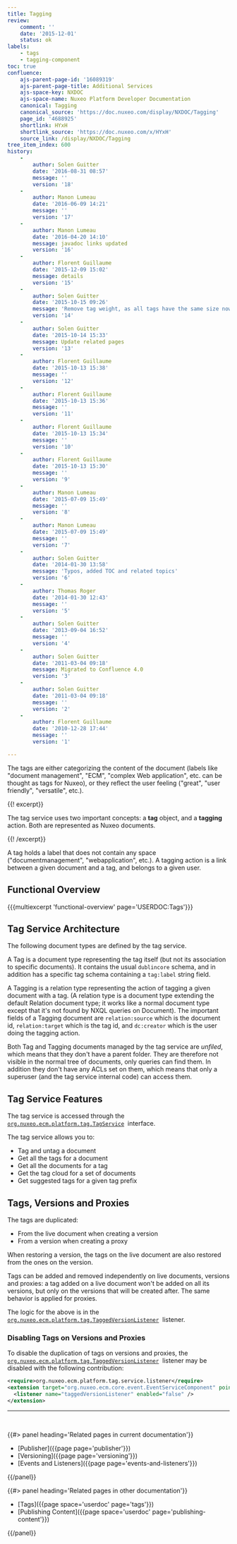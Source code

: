 ```yaml
---
title: Tagging
review:
    comment: ''
    date: '2015-12-01'
    status: ok
labels:
    - tags
    - tagging-component
toc: true
confluence:
    ajs-parent-page-id: '16089319'
    ajs-parent-page-title: Additional Services
    ajs-space-key: NXDOC
    ajs-space-name: Nuxeo Platform Developer Documentation
    canonical: Tagging
    canonical_source: 'https://doc.nuxeo.com/display/NXDOC/Tagging'
    page_id: '4688925'
    shortlink: HYxH
    shortlink_source: 'https://doc.nuxeo.com/x/HYxH'
    source_link: /display/NXDOC/Tagging
tree_item_index: 600
history:
    -
        author: Solen Guitter
        date: '2016-08-31 08:57'
        message: ''
        version: '18'
    -
        author: Manon Lumeau
        date: '2016-06-09 14:21'
        message: ''
        version: '17'
    -
        author: Manon Lumeau
        date: '2016-04-20 14:10'
        message: javadoc links updated
        version: '16'
    -
        author: Florent Guillaume
        date: '2015-12-09 15:02'
        message: details
        version: '15'
    -
        author: Solen Guitter
        date: '2015-10-15 09:26'
        message: 'Remove tag weight, as all tags have the same size now'
        version: '14'
    -
        author: Solen Guitter
        date: '2015-10-14 15:33'
        message: Update related pages
        version: '13'
    -
        author: Florent Guillaume
        date: '2015-10-13 15:38'
        message: ''
        version: '12'
    -
        author: Florent Guillaume
        date: '2015-10-13 15:36'
        message: ''
        version: '11'
    -
        author: Florent Guillaume
        date: '2015-10-13 15:34'
        message: ''
        version: '10'
    -
        author: Florent Guillaume
        date: '2015-10-13 15:30'
        message: ''
        version: '9'
    -
        author: Manon Lumeau
        date: '2015-07-09 15:49'
        message: ''
        version: '8'
    -
        author: Manon Lumeau
        date: '2015-07-09 15:49'
        message: ''
        version: '7'
    -
        author: Solen Guitter
        date: '2014-01-30 13:58'
        message: 'Typos, added TOC and related topics'
        version: '6'
    -
        author: Thomas Roger
        date: '2014-01-30 12:43'
        message: ''
        version: '5'
    -
        author: Solen Guitter
        date: '2013-09-04 16:52'
        message: ''
        version: '4'
    -
        author: Solen Guitter
        date: '2011-03-04 09:18'
        message: Migrated to Confluence 4.0
        version: '3'
    -
        author: Solen Guitter
        date: '2011-03-04 09:18'
        message: ''
        version: '2'
    -
        author: Florent Guillaume
        date: '2010-12-28 17:44'
        message: ''
        version: '1'

---
```

The tags are either categorizing the content of the document (labels like "document management", "ECM", "complex Web application", etc. can be thought as tags for Nuxeo), or they reflect the user feeling ("great", "user friendly", "versatile", etc.).

{{! excerpt}}

The tag service uses two important concepts: a **tag** object, and a **tagging** action. Both are represented as Nuxeo documents.

{{! /excerpt}}

A tag holds a label that does not contain any space ("documentmanagement", "webapplication", etc.). A tagging action is a link between a given document and a tag, and belongs to a given user.

## Functional Overview

{{{multiexcerpt 'functional-overview' page='USERDOC:Tags'}}}

## Tag Service Architecture

The following document types are defined by the tag service.

A&nbsp;Tag&nbsp;is a document type representing the tag itself (but not its association to specific documents). It contains the usual&nbsp;`dublincore`&nbsp;schema, and in addition has a specific&nbsp;tag&nbsp;schema containing a&nbsp;`tag:label`&nbsp;string field.

A&nbsp;Tagging&nbsp;is a relation type representing the action of tagging a given document with a tag. (A relation type is a document type extending the default Relation document type; it works like a normal document type except that it's not found by NXQL queries on&nbsp;Document). The important fields of a Tagging document are&nbsp;`relation:source`&nbsp;which is the document id,&nbsp;`relation:target`&nbsp;which is the tag id, and&nbsp;`dc:creator`&nbsp;which is the user doing the tagging action.

Both Tag and Tagging documents managed by the tag service are&nbsp;_unfiled_, which means that they don't have a parent folder. They are therefore not visible in the normal tree of documents, only queries can find them. In addition they don't have any ACLs set on them, which means that only a superuser (and the tag service internal code) can access them.

## Tag Service Features

The tag service is accessed through the&nbsp; [`org.nuxeo.ecm.platform.tag.TagService`](http://community.nuxeo.com/api/nuxeo/8.2/javadoc/org/nuxeo/ecm/platform/tag/TagService.html) &nbsp;interface.

The tag service allows you to:

*   Tag and untag a document
*   Get all the tags for a document
*   Get all the documents for a tag
*   Get the tag cloud for a set of documents
*   Get suggested tags for a given tag prefix

## Tags, Versions and Proxies

The tags are duplicated:

*   From the live document when creating a version
*   From a version when creating a proxy

When restoring a version, the tags on the live document are also restored from the ones on the version.

Tags can be added and removed independently on live documents, versions and proxies: a tag added on a live document won't be added on all its versions, but only on the versions that will be created after. The same behavior is applied for proxies.

The logic for the above is in the&nbsp; [`org.nuxeo.ecm.platform.tag.TaggedVersionListener`](http://community.nuxeo.com/api/nuxeo/8.2/javadoc/org/nuxeo/ecm/platform/tag/TagService.html) &nbsp;listener.

### Disabling Tags on Versions and Proxies

To disable the duplication of tags on versions and proxies, the&nbsp; [`org.nuxeo.ecm.platform.tag.TaggedVersionListener`](http://community.nuxeo.com/api/nuxeo/8.2/javadoc/org/nuxeo/ecm/platform/tag/TaggedVersionListener.html) &nbsp;listener may be disabled with the following contribution:

```xml
<require>org.nuxeo.ecm.platform.tag.service.listener</require>
<extension target="org.nuxeo.ecm.core.event.EventServiceComponent" point="listener">
  <listener name="taggedVersionListener" enabled="false" />
</extension>
```

* * *

&nbsp;

<div class="row" data-equalizer data-equalize-on="medium"><div class="column medium-6">{{#> panel heading='Related pages in current documentation'}}

*   [Publisher]({{page page='publisher'}})
*   [Versioning]({{page page='versioning'}})
*   [Events and Listeners]({{page page='events-and-listeners'}})

{{/panel}}</div><div class="column medium-6">{{#> panel heading='Related pages in other documentation'}}

*   [Tags]({{page space='userdoc' page='tags'}})
*   [Publishing Content]({{page space='userdoc' page='publishing-content'}})

{{/panel}}</div></div>
